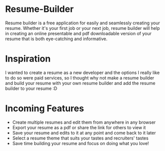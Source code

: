 # Resume-Builder

Resume builder is a free application for easily and seamlessly creating your resume.
Whether it's your first job or your next job, resume builder will help in creating an online presentable and pdf downloadable version of your resume that is both eye-catching and informative.

# Inspiration

I wanted to create a resume as a new developer and the options I really like to do so were paid services, so I thought why not make a resume builder and build your resume with your own resume builder and add the resume builder to your resume :D

# Incoming Features

- Create multiple resumes and edit them from anywhere in any browser
- Export your resume as a pdf or share the link for others to view it
- Save your resume and edits to it at any point and come back to it later
- Select a resume theme that suits your tastes and recruiters' tastes
- Save time building your resume and focus on doing what you love!
